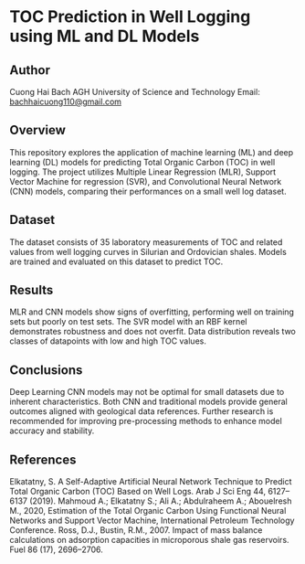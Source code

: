 # TOC Prediction in Well Logging using ML and DL Models

## Author

Cuong Hai Bach
AGH University of Science and Technology
Email: bachhaicuong110@gmail.com

## Overview

This repository explores the application of machine learning (ML) and deep learning (DL) models for predicting Total Organic Carbon (TOC) in well logging. The project utilizes Multiple Linear Regression (MLR), Support Vector Machine for regression (SVR), and Convolutional Neural Network (CNN) models, comparing their performances on a small well log dataset.

## Dataset

The dataset consists of 35 laboratory measurements of TOC and related values from well logging curves in Silurian and Ordovician shales. Models are trained and evaluated on this dataset to predict TOC.

## Results

MLR and CNN models show signs of overfitting, performing well on training sets but poorly on test sets.
The SVR model with an RBF kernel demonstrates robustness and does not overfit.
Data distribution reveals two classes of datapoints with low and high TOC values.

## Conclusions

Deep Learning CNN models may not be optimal for small datasets due to inherent characteristics.
Both CNN and traditional models provide general outcomes aligned with geological data references.
Further research is recommended for improving pre-processing methods to enhance model accuracy and stability.

## References

Elkatatny, S. A Self-Adaptive Artificial Neural Network Technique to Predict Total Organic Carbon (TOC) Based on Well Logs. Arab J Sci Eng 44, 6127–6137 (2019).
Mahmoud A.; Elkatatny S.; Ali A.; Abdulraheem A.; Abouelresh M., 2020, Estimation of the Total Organic Carbon Using Functional Neural Networks and Support Vector Machine, International Petroleum Technology Conference.
Ross, D.J., Bustin, R.M., 2007. Impact of mass balance calculations on adsorption capacities in microporous shale gas reservoirs. Fuel 86 (17), 2696–2706.
